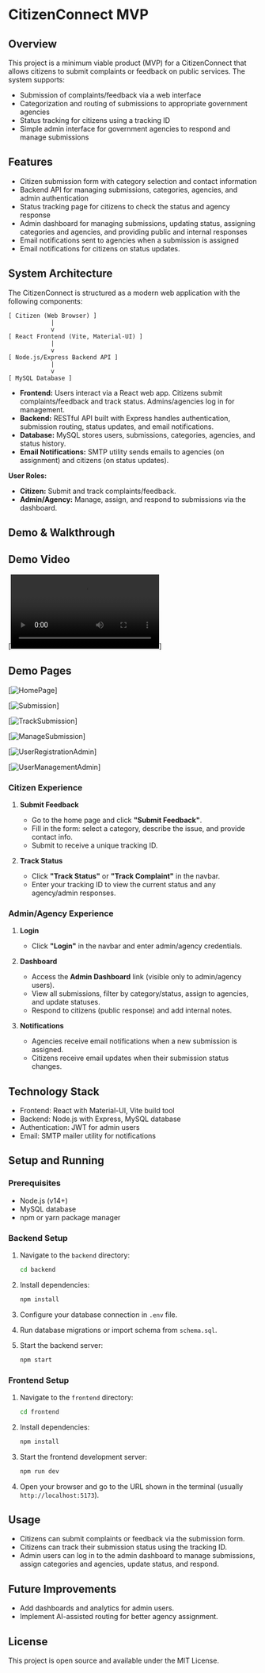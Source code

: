 # CitizenConnect MVP

## Overview

This project is a minimum viable product (MVP) for a CitizenConnect that allows citizens to submit complaints or feedback on public services. The system supports:

- Submission of complaints/feedback via a web interface
- Categorization and routing of submissions to appropriate government agencies
- Status tracking for citizens using a tracking ID
- Simple admin interface for government agencies to respond and manage submissions

## Features

- Citizen submission form with category selection and contact information
- Backend API for managing submissions, categories, agencies, and admin authentication
- Status tracking page for citizens to check the status and agency response
- Admin dashboard for managing submissions, updating status, assigning categories and agencies, and providing public and internal responses
- Email notifications sent to agencies when a submission is assigned
- Email notifications for citizens on status updates.

## System Architecture

The CitizenConnect is structured as a modern web application with the following components:

```
[ Citizen (Web Browser) ]
            |
            v
[ React Frontend (Vite, Material-UI) ]
            |
            v
[ Node.js/Express Backend API ]
            |
            v
[ MySQL Database ]
```

- **Frontend:** Users interact via a React web app. Citizens submit complaints/feedback and track status. Admins/agencies log in for management.
- **Backend:** RESTful API built with Express handles authentication, submission routing, status updates, and email notifications.
- **Database:** MySQL stores users, submissions, categories, agencies, and status history.
- **Email Notifications:** SMTP utility sends emails to agencies (on assignment) and citizens (on status updates).

**User Roles:**
- **Citizen:** Submit and track complaints/feedback.
- **Admin/Agency:** Manage, assign, and respond to submissions via the dashboard.


## Demo & Walkthrough

## Demo Video

[![Watch the demo](frontend/src/assets/CitizenConnectDemo.mp4)]

## Demo Pages

[![HomePage](frontend/src/assets/Homepage.png)]

[![Submission](frontend/src/assets/Submission.png)]

[![TrackSubmission](frontend/src/assets/TrackSubmission.png)]

[![ManageSubmission](frontend/src/assets/ManageSubmission(admin).png)]

[![UserRegistrationAdmin](frontend/src/assets/UserRegistrationAdmin.png)]

[![UserManagementAdmin](frontend/src/assets/UserManagementAdmin.png)]

### Citizen Experience

1. **Submit Feedback**
   - Go to the home page and click **"Submit Feedback"**.
   - Fill in the form: select a category, describe the issue, and provide contact info.
   - Submit to receive a unique tracking ID.

2. **Track Status**
   - Click **"Track Status"** or **"Track Complaint"** in the navbar.
   - Enter your tracking ID to view the current status and any agency/admin responses.

### Admin/Agency Experience

1. **Login**
   - Click **"Login"** in the navbar and enter admin/agency credentials.

2. **Dashboard**
   - Access the **Admin Dashboard** link (visible only to admin/agency users).
   - View all submissions, filter by category/status, assign to agencies, and update statuses.
   - Respond to citizens (public response) and add internal notes.

3. **Notifications**
   - Agencies receive email notifications when a new submission is assigned.
   - Citizens receive email updates when their submission status changes.





## Technology Stack

- Frontend: React with Material-UI, Vite build tool
- Backend: Node.js with Express, MySQL database
- Authentication: JWT for admin users
- Email: SMTP mailer utility for notifications

## Setup and Running

### Prerequisites

- Node.js (v14+)
- MySQL database
- npm or yarn package manager

### Backend Setup

1. Navigate to the `backend` directory:
   ```bash
   cd backend
   ```

2. Install dependencies:
   ```bash
   npm install
   ```

3. Configure your database connection in `.env` file.

4. Run database migrations or import schema from `schema.sql`.

5. Start the backend server:
   ```bash
   npm start
   ```

### Frontend Setup

1. Navigate to the `frontend` directory:
   ```bash
   cd frontend
   ```

2. Install dependencies:
   ```bash
   npm install
   ```

3. Start the frontend development server:
   ```bash
   npm run dev
   ```

4. Open your browser and go to the URL shown in the terminal (usually `http://localhost:5173`).

## Usage

- Citizens can submit complaints or feedback via the submission form.
- Citizens can track their submission status using the tracking ID.
- Admin users can log in to the admin dashboard to manage submissions, assign categories and agencies, update status, and respond.

## Future Improvements

- Add dashboards and analytics for admin users.
- Implement AI-assisted routing for better agency assignment.


## License

This project is open source and available under the MIT License.

